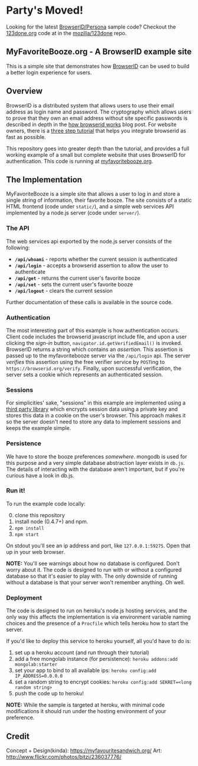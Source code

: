 # Party's Moved!

Looking for the latest [BrowserID/Persona](http://browserid.org/) sample code?
Checkout the [123done.org](http://123done.org/) code at in the 
[mozilla/123done](http://github.com/mozilla/123done) repo.

## MyFavoriteBooze.org - A BrowserID example site

This is a simple site that demonstrates how
[BrowserID](https://browserid.org) can be used to build a better login
experience for users.

## Overview

BrowserID is a distributed system that allows users to use their email
address as login name and password.  The cryptography which allows users
to prove that they own an email address without site specific passwords
is described in depth in the [how browserid works][] blog post.  For
website owners, there is a [three step tutorial][] that helps you integrate
browserid as fast as possible.

  [how browserid works]: http://lloyd.io/how-browserid-works
  [three step tutorial]: https://github.com/mozilla/browserid/wiki/How-to-Use-BrowserID-on-Your-Site

This repository goes into greater depth than the tutorial, and
provides a full working example of a small but complete website that
uses BrowserID for authentication.  This code is running at
[myfavoritebooze.org](http://myfavoritebooze.org).

## The Implementation

MyFavoriteBooze is a simple site that allows a user to log in and store a single string
of information, their favorite booze.  The site consists of a static HTML frontend
(code under `static/`), and
a simple web services API implemented by a node.js server (code under `server/`).

### The API

The web services api exported by the node.js server consists of the following:

  * **`/api/whoami`** - reports whether the current session is authenticated
  * **`/api/login`** - accepts a browserid assertion to allow the user to authenticate
  * **`/api/get`** - returns the current user's favorite booze
  * **`/api/set`** - sets the current user's favorite booze
  * **`/api/logout`** - clears the current session

Further documentation of these calls is available in the source code. 

### Authentication

The most interesting part of this example is how authentication occurs.  Client code
includes the browserid javascript include file, and upon a user clicking the *sign-in*
button, `navigator.id.getVerifiedEmail()` is invoked.  BrowserID returns a string 
which contains an *assertion*.  This assertion is passed up to the myfavoritebooze server
via the `/api/login` api.  The server *verifies* this assertion using the free 
verifier service by `POST`ing to `https://browserid.org/verify`.  Finally, upon successful
verification, the server sets a cookie which represents an authenticated session.

### Sessions

For simplicities' sake, "sessions" in this example are implemented using a
[third party library](https://github.com/jpallen/connect-cookie-session) which encrypts
session data using a private key and stores this data in a cookie on the user's browser.
This approach makes it so the server doesn't need to store any data to implement sessions
and keeps the example simple.

### Persistence

We have to store the booze preferences *somewhere*.  mongodb is used for this purpose and
a very simple database abstraction layer exists in `db.js`.  The details of interacting
with the database aren't important, but if you're curious have a look in db.js.

### Run it!

To run the example code locally:

  0. clone this repository 
  1. install node (0.4.7+) and npm.
  2. `npm install`
  3. `npm start`

On stdout you'll see an ip address and port, like `127.0.0.1:59275`.  Open that
up in your web browser.

**NOTE:** You'll see warnings about how no database is configured.  Don't worry about
it.  The code is designed to run with or without a configured database so that it's 
easier to play with.  The only downside of running without a database is that your
server won't remember anything.  Oh well.

### Deployment

The code is designed to run on heroku's node.js hosting services, and the only way 
this affects the implementation is via environment variable naming choices and 
the presence of a `Procfile` which tells heroku how to start the server.

If you'd like to deploy this service to heroku yourself, all you'd have to do is:

  1. set up a heroku account (and run through their tutorial)
  2. add a free mongolab instance (for persistence): `heroku addons:add mongolab:starter`
  3. set your app to bind to all available ips: `heroku config:add IP_ADDRESS=0.0.0.0`
  4. set a random string to encrypt cookies: `heroku config:add SEKRET=<long random string>`
  5. push the code up to heroku!

**NOTE:**  While the sample is targeted at heroku, with minimal code modifications it
should run under the hosting environment of your preference.

## Credit

Concept + Design(kinda): https://myfavouritesandwich.org/
Art:                     http://www.flickr.com/photos/bitzi/236037776/

